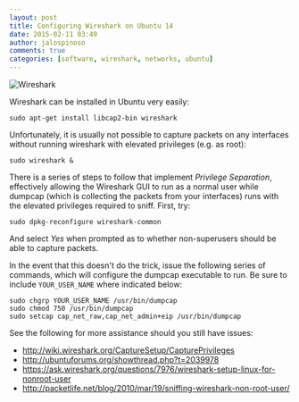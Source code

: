 ```yaml
---
layout: post
title: Configuring Wireshark on Ubuntu 14
date: 2015-02-11 03:49
author: jalospinoso
comments: true
categories: [software, wireshark, networks, ubuntu]
---
```

![Wireshark]({{site.url}}/images/wireshark.png)

Wireshark can be installed in Ubuntu very easily:

	sudo apt-get install libcap2-bin wireshark

Unfortunately, it is usually not possible to capture packets on any interfaces without running wireshark with elevated privileges (e.g. as root):

	sudo wireshark &

There is a series of steps to follow that implement *Privilege Separation*, effectively allowing the Wireshark GUI to run as a normal user while dumpcap (which is collecting the packets from your interfaces) runs with the elevated privileges required to sniff. First, try:

	sudo dpkg-reconfigure wireshark-common

And select *Yes* when prompted as to whether non-superusers should be able to capture packets.

In the event that this doesn't do the trick, issue the following series of commands, which will configure the dumpcap executable to run. Be sure to include `YOUR_USER_NAME` where indicated below:

	sudo chgrp YOUR_USER_NAME /usr/bin/dumpcap
	sudo chmod 750 /usr/bin/dumpcap
	sudo setcap cap_net_raw,cap_net_admin+eip /usr/bin/dumpcap

See the following for more assistance should you still have issues:

* <http://wiki.wireshark.org/CaptureSetup/CapturePrivileges>
* <http://ubuntuforums.org/showthread.php?t=2039978>
* <https://ask.wireshark.org/questions/7976/wireshark-setup-linux-for-nonroot-user>
* <http://packetlife.net/blog/2010/mar/19/sniffing-wireshark-non-root-user/>

